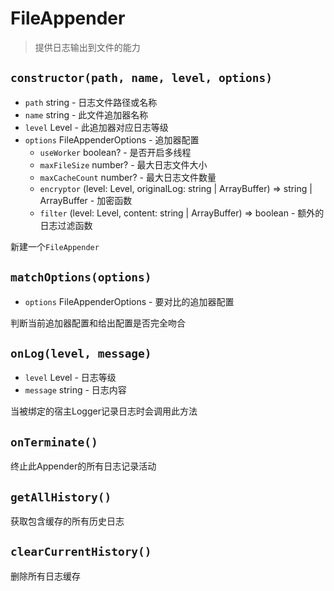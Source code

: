 # FileAppender

> 提供日志输出到文件的能力

## `constructor(path, name, level, options)`

- `path` string - 日志文件路径或名称
- `name` string - 此文件追加器名称
- `level` Level - 此追加器对应日志等级
- `options` FileAppenderOptions - 追加器配置
  - `useWorker` boolean? - 是否开启多线程
  - `maxFileSize` number? - 最大日志文件大小
  - `maxCacheCount` number? - 最大日志文件数量
  - `encryptor` (level: Level, originalLog: string | ArrayBuffer) => string | ArrayBuffer - 加密函数
  - `filter` (level: Level, content: string | ArrayBuffer) => boolean - 额外的日志过滤函数

新建一个`FileAppender`

## `matchOptions(options)`

- `options` FileAppenderOptions - 要对比的追加器配置

判断当前追加器配置和给出配置是否完全吻合

## `onLog(level, message)`

- `level` Level - 日志等级
- `message` string - 日志内容

当被绑定的宿主Logger记录日志时会调用此方法

## `onTerminate()`

终止此Appender的所有日志记录活动

## `getAllHistory()`

获取包含缓存的所有历史日志

## `clearCurrentHistory()`

删除所有日志缓存